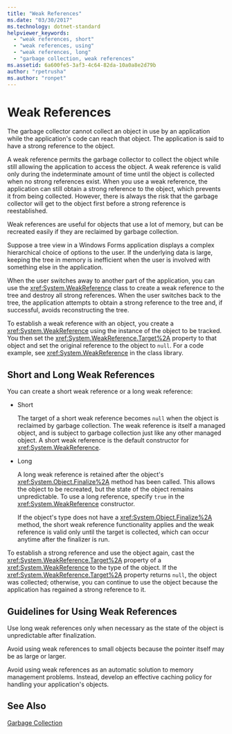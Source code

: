 ```yaml
---
title: "Weak References"
ms.date: "03/30/2017"
ms.technology: dotnet-standard
helpviewer_keywords: 
  - "weak references, short"
  - "weak references, using"
  - "weak references, long"
  - "garbage collection, weak references"
ms.assetid: 6a600fe5-3af3-4c64-82da-10a0a8e2d79b
author: "rpetrusha"
ms.author: "ronpet"
---
```

# Weak References
The garbage collector cannot collect an object in use by an application while the application's code can reach that object. The application is said to have a strong reference to the object.  
  
 A weak reference permits the garbage collector to collect the object while still allowing the application to access the object. A weak reference is valid only during the indeterminate amount of time until the object is collected when no strong references exist. When you use a weak reference, the application can still obtain a strong reference to the object, which prevents it from being collected. However, there is always the risk that the garbage collector will get to the object first before a strong reference is reestablished.  
  
 Weak references are useful for objects that use a lot of memory, but can be recreated easily if they are reclaimed by garbage collection.  
  
 Suppose a tree view in a Windows Forms application displays a complex hierarchical choice of options to the user. If the underlying data is large, keeping the tree in memory is inefficient when the user is involved with something else in the application.  
  
 When the user switches away to another part of the application, you can use the <xref:System.WeakReference> class to create a weak reference to the tree and destroy all strong references. When the user switches back to the tree, the application attempts to obtain a strong reference to the tree and, if successful, avoids reconstructing the tree.  
  
 To establish a weak reference with an object, you create a <xref:System.WeakReference> using the instance of the object to be tracked. You then set the <xref:System.WeakReference.Target%2A> property to that object and set the original reference to the object to `null`. For a code example, see <xref:System.WeakReference> in the class library.  
  
## Short and Long Weak References  
 You can create a short weak reference or a long weak reference:  
  
-   Short  
  
     The target of a short weak reference becomes `null` when the object is reclaimed by garbage collection. The weak reference is itself a managed object, and is subject to garbage collection just like any other managed object.  A short weak reference is the default constructor for <xref:System.WeakReference>.  
  
-   Long  
  
     A long weak reference is retained after the object's <xref:System.Object.Finalize%2A> method has been called. This allows the object to be recreated, but the state of the object remains unpredictable. To use a long reference, specify `true` in the <xref:System.WeakReference> constructor.  
  
     If the object's type does not have a <xref:System.Object.Finalize%2A> method, the short weak reference functionality applies and the weak reference is valid only until the target is collected, which can occur anytime after the finalizer is run.  
  
 To establish a strong reference and use the object again, cast the <xref:System.WeakReference.Target%2A> property of a <xref:System.WeakReference> to the type of the object. If the <xref:System.WeakReference.Target%2A> property returns `null`, the object was collected; otherwise, you can continue to use the object because the application has regained a strong reference to it.  
  
## Guidelines for Using Weak References  
 Use long weak references only when necessary as the state of the object is unpredictable after finalization.  
  
 Avoid using weak references to small objects because the pointer itself may be as large or larger.  
  
 Avoid using weak references as an automatic solution to memory management problems. Instead, develop an effective caching policy for handling your application's objects.  
  
## See Also  
 [Garbage Collection](../../../docs/standard/garbage-collection/index.md)

